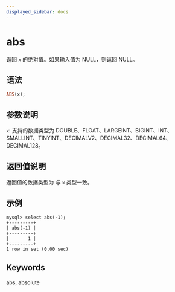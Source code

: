 ```yaml
---
displayed_sidebar: docs
---
```


# abs



返回 `x` 的绝对值。如果输入值为 NULL，则返回 NULL。

## 语法

```Haskell
ABS(x);
```

## 参数说明

`x`: 支持的数据类型为 DOUBLE、FLOAT、LARGEINT、BIGINT、INT、SMALLINT、TINYINT、DECIMALV2、DECIMAL32、DECIMAL64、DECIMAL128。

## 返回值说明

返回值的数据类型为 与 `x` 类型一致。

## 示例

```Plain Text
mysql> select abs(-1);
+---------+
| abs(-1) |
+---------+
|       1 |
+---------+
1 row in set (0.00 sec)
```

## Keywords

abs, absolute